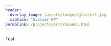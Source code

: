 ```yaml
---
header:
  overlay_image: /assets/images/glacier1.jpg
  caption: "Glacier NP"
permalink: /projects/errorbounds.html
---
```

Test
